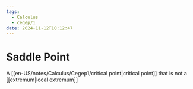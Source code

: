 ```yaml
---
tags:
  - Calculus
  - cegep/1
date: 2024-11-12T10:12:47
---
```


# Saddle Point

A [[en-US/notes/Calculus/Cegep1/critical point|critical point]] that is not a [[extremum|local extremum]]

